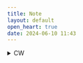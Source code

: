 ```yaml
---
title: Note
layout: default
open_heart: true
date: 2024-06-10 11:43
---
```


<details><summary>CW</summary>

TIL being attracted to men, who do not seem to have either the desire (more feminine) or the ability(physically weaker) to assault a woman sexually, is a thing.

</details>
